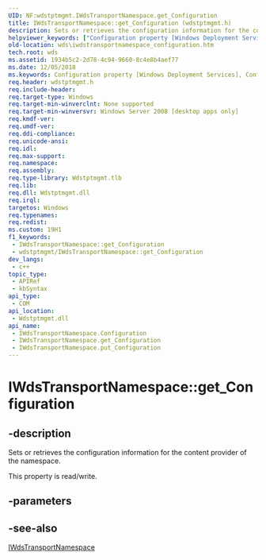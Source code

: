 ```yaml
---
UID: NF:wdstptmgmt.IWdsTransportNamespace.get_Configuration
title: IWdsTransportNamespace::get_Configuration (wdstptmgmt.h)
description: Sets or retrieves the configuration information for the content provider of the namespace.
helpviewer_keywords: ["Configuration property [Windows Deployment Services]","Configuration property [Windows Deployment Services]","IWdsTransportNamespace interface","IWdsTransportNamespace interface [Windows Deployment Services]","Configuration property","IWdsTransportNamespace.Configuration","IWdsTransportNamespace.get_Configuration","IWdsTransportNamespace::Configuration","IWdsTransportNamespace::get_Configuration","IWdsTransportNamespace::put_Configuration","get_Configuration","wds.iwdstransportnamespace_configuration","wdstptmgmt/IWdsTransportNamespace::Configuration","wdstptmgmt/IWdsTransportNamespace::get_Configuration","wdstptmgmt/IWdsTransportNamespace::put_Configuration"]
old-location: wds\iwdstransportnamespace_configuration.htm
tech.root: wds
ms.assetid: 1934b5c2-2d78-4c94-9660-8c4e8b4aef77
ms.date: 12/05/2018
ms.keywords: Configuration property [Windows Deployment Services], Configuration property [Windows Deployment Services],IWdsTransportNamespace interface, IWdsTransportNamespace interface [Windows Deployment Services],Configuration property, IWdsTransportNamespace.Configuration, IWdsTransportNamespace.get_Configuration, IWdsTransportNamespace::Configuration, IWdsTransportNamespace::get_Configuration, IWdsTransportNamespace::put_Configuration, get_Configuration, wds.iwdstransportnamespace_configuration, wdstptmgmt/IWdsTransportNamespace::Configuration, wdstptmgmt/IWdsTransportNamespace::get_Configuration, wdstptmgmt/IWdsTransportNamespace::put_Configuration
req.header: wdstptmgmt.h
req.include-header: 
req.target-type: Windows
req.target-min-winverclnt: None supported
req.target-min-winversvr: Windows Server 2008 [desktop apps only]
req.kmdf-ver: 
req.umdf-ver: 
req.ddi-compliance: 
req.unicode-ansi: 
req.idl: 
req.max-support: 
req.namespace: 
req.assembly: 
req.type-library: Wdstptmgmt.tlb
req.lib: 
req.dll: Wdstptmgmt.dll
req.irql: 
targetos: Windows
req.typenames: 
req.redist: 
ms.custom: 19H1
f1_keywords:
 - IWdsTransportNamespace::get_Configuration
 - wdstptmgmt/IWdsTransportNamespace::get_Configuration
dev_langs:
 - c++
topic_type:
 - APIRef
 - kbSyntax
api_type:
 - COM
api_location:
 - Wdstptmgmt.dll
api_name:
 - IWdsTransportNamespace.Configuration
 - IWdsTransportNamespace.get_Configuration
 - IWdsTransportNamespace.put_Configuration
---
```


# IWdsTransportNamespace::get_Configuration


## -description

Sets or retrieves the configuration information for the content provider of the namespace. 

This property is read/write.

## -parameters

## -see-also

<a href="https://docs.microsoft.com/windows/desktop/api/wdstptmgmt/nn-wdstptmgmt-iwdstransportnamespace">IWdsTransportNamespace</a>

